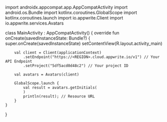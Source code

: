 import androidx.appcompat.app.AppCompatActivity
import android.os.Bundle
import kotlinx.coroutines.GlobalScope
import kotlinx.coroutines.launch
import io.appwrite.Client
import io.appwrite.services.Avatars

class MainActivity : AppCompatActivity() {
    override fun onCreate(savedInstanceState: Bundle?) {
        super.onCreate(savedInstanceState)
        setContentView(R.layout.activity_main)

        val client = Client(applicationContext)
            .setEndpoint("https://<REGION>.cloud.appwrite.io/v1") // Your API Endpoint
            .setProject("5df5acd0d48c2") // Your project ID

        val avatars = Avatars(client)

        GlobalScope.launch {
            val result = avatars.getInitials(
            )
            println(result); // Resource URL        
        }
    }
}